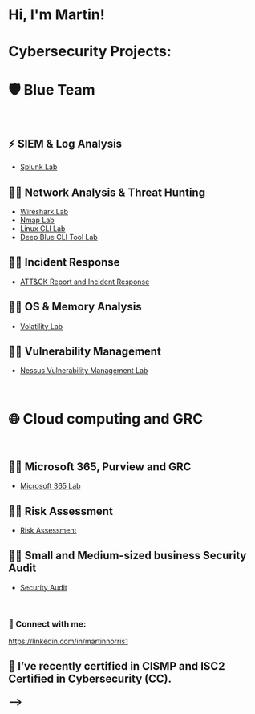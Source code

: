 <h1>Hi, I'm Martin! </h1>
<!DOCTYPE html>
<html class="no-js" lang="en">
<head>

<h1>Cybersecurity Projects:</h1>
    <!--- basic page needs
    ================================================== -->
    <meta charset="utf-8">
    <meta name="description" content="">
    <meta name="author" content="">

<h1>🛡️ Blue Team</h1>
<br>

<h2>⚡ SIEM & Log Analysis</h2>

 - [Splunk Lab](https://github.com/mdnorris1/SplunkLab)

<h2>👨‍💻 Network Analysis & Threat Hunting</h2>

  - [Wireshark Lab](https://github.com/mdnorris1/WiresharkLab)
  - [Nmap Lab](https://github.com/mdnorris1/NmapLab)
  - [Linux CLI Lab](https://github.com/mdnorris1/LinuxCLILab)
  - [Deep Blue CLI Tool Lab](https://github.com/mdnorris1/DeepBlueCLILab)

<h2>👨‍💻 Incident Response</h2>

  - [ATT&CK Report and Incident Response](https://github.com/mdnorris1/ATTACKReportandIR)
    
<h2>👨‍💻 OS & Memory Analysis</h2>

  - [Volatility Lab](https://github.com/mdnorris1/VolatilityLab)
    
<h2>👨‍💻 Vulnerability Management</h2>

  - [Nessus Vulnerability Management Lab](https://github.com/mdnorris1/NessusVulnerabilityLab)

<br>

<h1>🌐 Cloud computing and GRC </h1>
<br>
<h2>👨‍💻 Microsoft 365, Purview and GRC </h2>

  - [Microsoft 365 Lab](https://github.com/mdnorris1/Microsoft365)

<h2>👨‍💻 Risk Assessment</h2>

  - [Risk Assessment](https://github.com/mdnorris1/RiskAssessment)

<h2>👨‍💻 Small and Medium-sized business Security Audit</h2>

  - [Security Audit](https://github.com/mdnorris1/SecurityAudit)

<br>    
<h3> 🤳 Connect with me:</h2>
    <!-- mobile specific metas
    ================================================== -->
    <meta name="viewport" content="width=device-width, initial-scale=1">

https://linkedin.com/in/martinnorris1  
   

<h2>
</head>

<body id="top" class="ss-preload">

🌱 I’ve recently certified in CISMP and ISC2 Certified in Cybersecurity (CC).

--></h>
